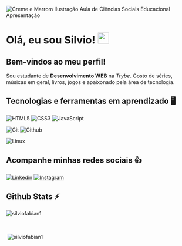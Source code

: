 ![Creme e Marrom Ilustração Aula de Ciências Sociais Educacional Apresentação](https://user-images.githubusercontent.com/83843862/118690570-9415a000-b7de-11eb-9a8b-206336dc0674.png)

# Olá, eu sou Silvio! <img src="https://media.giphy.com/media/hvRJCLFzcasrR4ia7z/giphy.gif" width="30">
## Bem-vindos ao meu perfil!

Sou estudante de **Desenvolvimento WEB** na _Trybe_. Gosto de séries, músicas em geral, livros, jogos e apaixonado pela área de tecnologia.

## Tecnologias e ferramentas em aprendizado :desktop_computer:

![HTML5](https://img.shields.io/badge/-HTML5-E34F26?style=for-the-badge&logo=html5&logoColor=white)
![CSS3](https://img.shields.io/badge/-CSS3-1572B6?style=for-the-badge&logo=css3&logoColor=white)
![JavaScript](https://img.shields.io/badge/-JavaScript-F7DF1E?style=for-the-badge&logo=javascript&logoColor=black)
<!-- ![React](https://img.shields.io/badge/-React-61DAFB?style=for-the-badge&logo=react&logoColor=black) -->
![Git](https://img.shields.io/badge/-Git-F05032?style=for-the-badge&logo=git&logoColor=white)
![Github](https://img.shields.io/badge/-GitHub-181717?style=for-the-badge&logo=github&logoColor=white)
<!-- ![Bootstrap](https://img.shields.io/badge/-Bootstrap-7952B3?style=for-the-badge&logo=bootstrap&logoColor=white) -->
<!-- ![Jest](https://img.shields.io/badge/-Jest-C21325?style=for-the-badge&logo=jest&logoColor=white) -->
<!-- ![VSCode](https://img.shields.io/badge/-VSCode-007ACC?style=for-the-badge&logo=visualstudiocode&logoColor=white) -->
![Linux](https://img.shields.io/badge/-Linux-FCC624?style=for-the-badge&logo=linux&logoColor=black)

## Acompanhe minhas redes sociais :thumbsup:

[![Linkedin](https://img.shields.io/badge/linkedin-%230A66C2.svg?&style=for-the-badge&logo=linkedin&logoColor=white&link=https://www.linkedin.com/in/silvio-fabian/)](https://www.linkedin.com/in/silvio-fabian/)
[![Instagram](https://img.shields.io/badge/instagram-%23E4405F.svg?&style=for-the-badge&logo=instagram&logoColor=white&link=https://www.instagram.com/silvio_fabian/)](https://www.instagram.com/silvio_fabian/)

## Github Stats :zap:

<p><img align="center" src="https://github-readme-stats.vercel.app/api/top-langs?username=silviofabian1&show_icons=true&theme=dark&locale=en&layout=compact" alt="silviofabian1" /></p>
<br/>
<p>&nbsp;<img align="center" src="https://github-readme-stats.vercel.app/api?username=silviofabian1&show_icons=true&theme=dark&locale=en" alt="silviofabian1" /></p>
